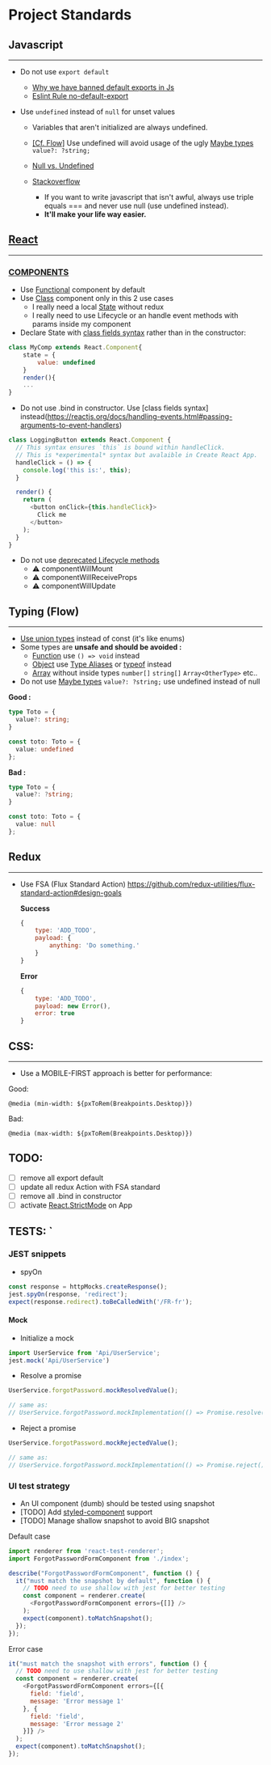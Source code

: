 # Project Standards 

## Javascript
___ 
- Do not use `export default`

    - [Why we have banned default exports in Js](https://blog.neufund.org/why-we-have-banned-default-exports-and-you-should-do-the-same-d51fdc2cf2ad)
    - [Eslint Rule no-default-export](https://github.com/benmosher/eslint-plugin-import/blob/master/docs/rules/no-default-export.md)

- Use `undefined` instead of `null` for unset values
    - Variables that aren't initialized are always undefined.
    - [[Cf. Flow]](#typing-flow) Use undefined will avoid usage of the ugly [Maybe types](https://flow.org/en/docs/types/maybe/) `value?: ?string;`

  - [Null vs. Undefined](https://codeburst.io/javascript-null-vs-undefined-20f955215a2)
  - [Stackoverflow](https://stackoverflow.com/questions/6604749/what-reason-is-there-to-use-null-instead-of-undefined-in-javascript)
    -  If you want to write javascript that isn't awful, always use triple equals === and never use null (use undefined instead). 
    - **It'll make your life way easier.**
## [React](https://reactjs.org/)
___ 

### [COMPONENTS](https://reactjs.org/docs/components-and-props.html)

- Use [Functional](https://reactjs.org/docs/components-and-props.html#functional-and-class-components) component by default
- Use [Class](https://reactjs.org/docs/state-and-lifecycle.html#converting-a-function-to-a-class) component only in this 2 use cases
  - I really need a local [State](https://reactjs.org/docs/state-and-lifecycle.html#using-state-correctly) without redux
  - I really need to use Lifecycle or an handle event methods with params inside my component
- Declare State with [class fields syntax](https://babeljs.io/docs/plugins/transform-class-properties/) rather than in the constructor:

```javascript
class MyComp extends React.Component{
    state = {
        value: undefined
    }
    render(){
    ...
}
```
- Do not use .bind in constructor. Use [class fields syntax] instead(https://reactjs.org/docs/handling-events.html#passing-arguments-to-event-handlers) 

```javascript
class LoggingButton extends React.Component {
  // This syntax ensures `this` is bound within handleClick.
  // This is *experimental* syntax but avalaible in Create React App.
  handleClick = () => {
    console.log('this is:', this);
  }

  render() {
    return (
      <button onClick={this.handleClick}>
        Click me
      </button>
    );
  }
}
```
- Do not use [deprecated Lifecycle methods](https://reactjs.org/blog/2018/03/27/update-on-async-rendering.html)
  - :warning: componentWillMount
  - :warning: componentWillReceiveProps
  - :warning: componentWillUpdate


## Typing (Flow)
___ 
- [Use union types](https://flow.org/en/docs/types/utilities/#toc-keys) instead of const (it's like enums)
- Some types are **unsafe and should be avoided :** 
    - [Function](https://flow.org/en/docs/types/functions/) use `() => void` instead
    - [Object](https://flow.org/en/docs/types/objects/) use [Type Aliases](https://flow.org/en/docs/types/aliases/) or [typeof](https://flow.org/en/docs/types/typeof/) instead
    - [Array](https://flow.org/en/docs/types/arrays/) without inside types  `number[]` `string[]`
    `Array<OtherType>` etc..
- Do not use [Maybe types](https://flow.org/en/docs/types/maybe/) `value?: ?string;` use undefined instead of null

**Good :**
```ts
type Toto = {
  value?: string;
}

const toto: Toto = {
  value: undefined
};
```

**Bad :**
```ts
type Toto = {
  value?: ?string;
}

const toto: Toto = {
  value: null
};
```
## Redux
___ 
- Use FSA (Flux Standard Action)
https://github.com/redux-utilities/flux-standard-action#design-goals

    **Success**
    ```js
    {
        type: 'ADD_TODO',
        payload: {
            anything: 'Do something.'  
        }
    }
    ```

    **Error**
    ```js
    {
        type: 'ADD_TODO',
        payload: new Error(),
        error: true
    }
    ```

## CSS:
___
- Use a MOBILE-FIRST approach is better for performance:

Good: 
```
@media (min-width: ${pxToRem(Breakpoints.Desktop)})
```

Bad: 
```
@media (max-width: ${pxToRem(Breakpoints.Desktop)})
```

## TODO:
- [ ] remove all export default
- [ ] update all redux Action with FSA standard
- [ ] remove all .bind in constructor
- [ ] activate [React.StrictMode](https://reactjs.org/docs/strict-mode.html) on App

## TESTS: `

### JEST snippets

- spyOn
```js
const response = httpMocks.createResponse();
jest.spyOn(response, 'redirect');
expect(response.redirect).toBeCalledWith('/FR-fr');
```

#### Mock

- Initialize a mock
```js
import UserService from 'Api/UserService';
jest.mock('Api/UserService')
```

- Resolve a promise
```js
UserService.forgotPassword.mockResolvedValue();

// same as:
// UserService.forgotPassword.mockImplementation(() => Promise.resolve())
```
- Reject a promise
```js
UserService.forgotPassword.mockRejectedValue();

// same as:
// UserService.forgotPassword.mockImplementation(() => Promise.reject())
```

### UI test strategy

- An UI component (dumb) should be tested using snapshot
- [TODO] Add [styled-component](https://github.com/styled-components/jest-styled-components) support
- [TODO] Manage shallow snapshot to avoid BIG snapshot

Default case
```js
import renderer from 'react-test-renderer';
import ForgotPasswordFormComponent from './index';

describe("ForgotPasswordFormComponent", function () {
  it("must match the snapshot by default", function () {
    // TODO need to use shallow with jest for better testing
    const component = renderer.create(
      <ForgotPasswordFormComponent errors={[]} />
    );
    expect(component).toMatchSnapshot();
  });
});
```

Error case 
```js
it("must match the snapshot with errors", function () {
  // TODO need to use shallow with jest for better testing
  const component = renderer.create(
    <ForgotPasswordFormComponent errors={[{
      field: 'field',
      message: 'Error message 1'
    }, {
      field: 'field',
      message: 'Error message 2'
    }]} />
  );
  expect(component).toMatchSnapshot();
});
```